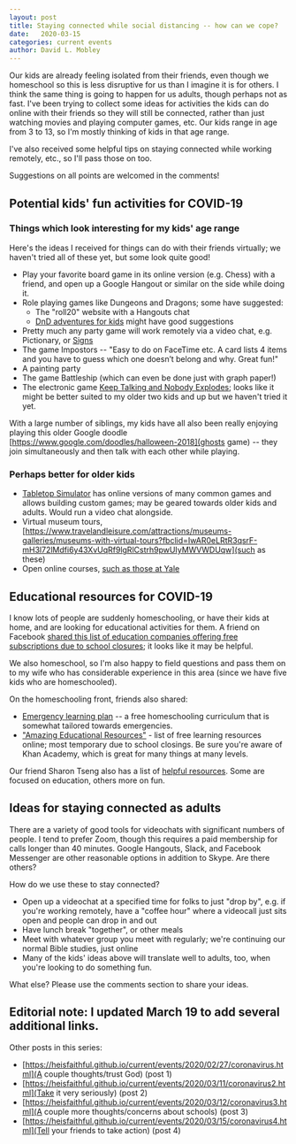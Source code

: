 ```yaml
---
layout: post
title: Staying connected while social distancing -- how can we cope?
date:   2020-03-15
categories: current events
author: David L. Mobley
---
```


Our kids are already feeling isolated from their friends, even though we homeschool so this is less disruptive for us than I imagine it is for others. I think the same thing is going to happen for us adults, though perhaps not as fast. I've been trying to collect some ideas for activities the kids can do online with their friends so they will still be connected, rather than just watching movies and playing computer games, etc. Our kids range in age from 3 to 13, so I'm mostly thinking of kids in that age range.

I've also received some helpful tips on staying connected while working remotely, etc., so I'll pass those on too.

Suggestions on all points are welcomed in the comments!

## Potential kids' fun activities for COVID-19

### Things which look interesting for my kids' age range
Here's the ideas I received for things can do with their friends virtually; we haven't tried all of these yet, but some look quite good!
- Play your favorite board game in its online version (e.g. Chess) with a friend, and open up a Google Hangout or similar on the side while doing it.
- Role playing games like Dungeons and Dragons; some have suggested:
    - The "roll20" website with a Hangouts chat
    - [DnD adventures for kids](http://dndadventuresforkids.com/?fbclid=IwAR14hVq0hSyBo2PjMJ7mG9Q6P7RrbhRDDv9hrz4HslwSy7q0lHhMg7eeVTU) might have good suggestions
- Pretty much any party game will work remotely via a video chat, e.g. Pictionary, or [Signs](https://www.group-games.com/stationary-games/signs-game.html)
- The game Impostors -- "Easy to do on FaceTime etc. A card lists 4 items and you have to guess which one doesn’t belong and why. Great fun!"
- A painting party
- The game Battleship (which can even be done just with graph paper!)
- The electronic game [Keep Talking and Nobody Explodes](https://keeptalkinggame.com/); looks like it might be better suited to my older two kids and up but we haven't tried it yet.

With a large number of siblings, my kids have all also been really enjoying playing this older Google doodle [https://www.google.com/doodles/halloween-2018](ghosts game) -- they join simultaneously and then talk with each other while playing.

### Perhaps better for older kids
- [Tabletop Simulator](https://www.tabletopsimulator.com/) has online versions of many common games and allows building custom games; may be geared towards older kids and adults. Would run a video chat alongside.
- Virtual museum tours, [https://www.travelandleisure.com/attractions/museums-galleries/museums-with-virtual-tours?fbclid=IwAR0eLRtR3qsrF-mH3l72lMdfi6y43XvUqRf9lgRlCstrh9pwUIyMWVWDUqw](such as these)
- Open online courses, [such as those at Yale](https://oyc.yale.edu/courses?fbclid=IwAR1AuxBpeWVf1XLmw6l9ewjK2Mboo4ur0tLm3azIPEH60qbGUD4xX1vzYrw)

## Educational resources for COVID-19

I know lots of people are suddenly homeschooling, or have their kids at home, and are looking for educational activities for them. A friend on Facebook [shared this list of education companies offering free subscriptions due to school closures](https://kidsactivitiesblog.com/135609/list-of-education-companies-offering-free-subscriptions/); it looks like it may be helpful.

We also homeschool, so I'm also happy to field questions and pass them on to my wife who has considerable experience in this area (since we have five kids who are homeschooled).

On the homeschooling front, friends also shared:
- [Emergency learning plan](https://www.amblesideonline.org/HELP.shtml) -- a free homeschooling curriculum that is somewhat tailored towards emergencies.
- ["Amazing Educational Resources"](http://www.amazingeducationalresources.com/) - list of free learning resources online; most temporary due to school closings.
Be sure you're aware of Khan Academy, which is great for many things at many levels.

Our friend Sharon Tseng also has a list of [helpful resources](https://lifewiththetsengs.home.blog/2020/03/17/keeping-the-kids-busy-covid-19-version/). Some are focused on education, others more on fun.

## Ideas for staying connected as adults

There are a variety of good tools for videochats with significant numbers of people. I tend to prefer Zoom, though this requires a paid membership for calls longer than 40 minutes. Google Hangouts, Slack, and Facebook Messenger are other reasonable options in addition to Skype. Are there others?

How do we use these to stay connected?
- Open up a videochat at a specified time for folks to just "drop by", e.g. if you're working remotely, have a "coffee hour" where a videocall just sits open and people can drop in and out
- Have lunch break "together", or other meals
- Meet with whatever group you meet with regularly; we're continuing our normal Bible studies, just online
- Many of the kids' ideas above will translate well to adults, too, when you're looking to do something fun.

What else? Please use the comments section to share your ideas.


**Editorial note: I updated March 19 to add several additional links.**
---

Other posts in this series:
- [https://heisfaithful.github.io/current/events/2020/02/27/coronavirus.html](A couple thoughts/trust God) (post 1)
- [https://heisfaithful.github.io/current/events/2020/03/11/coronavirus2.html](Take it very seriously) (post 2)
- [https://heisfaithful.github.io/current/events/2020/03/12/coronavirus3.html](A couple more thoughts/concerns about schools) (post 3)
- [https://heisfaithful.github.io/current/events/2020/03/15/coronavirus4.html](Tell your friends to take action) (post 4)
